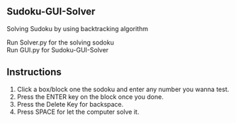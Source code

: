 ## Sudoku-GUI-Solver

Solving Sudoku by using backtracking algorithm

Run Solver.py for the solving sodoku <br>
Run GUI.py for Sudoku-GUI-Solver

## Instructions

1. Click a box/block one the sodoku and enter any number you wanna test. 
2. Press the ENTER key on the block once you done.
3. Press the Delete Key for backspace.
4. Press SPACE for let the computer solve it.

